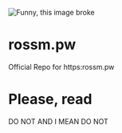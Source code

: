 ![Funny, this image broke](https://github.com/RossMdevs/rossm.pw)


# rossm.pw
Official Repo for https:rossm.pw
# Please, read
DO NOT AND I MEAN DO NOT
